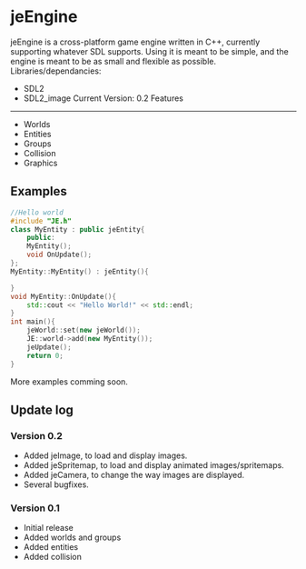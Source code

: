 jeEngine
========
jeEngine is a cross-platform game engine written in C++, currently supporting whatever SDL supports.
Using it is meant to be simple, and the engine is meant to be as small and flexible as possible.
Libraries/dependancies:
- SDL2
- SDL2_image
Current Version: 0.2
Features
--------
- Worlds
- Entities
- Groups
- Collision
- Graphics

Examples
--------
```C++
//Hello world
#include "JE.h"
class MyEntity : public jeEntity{
	public:
	MyEntity();
	void OnUpdate();
};
MyEntity::MyEntity() : jeEntity(){

}
void MyEntity::OnUpdate(){
	std::cout << "Hello World!" << std::endl;
}
int main(){
	jeWorld::set(new jeWorld());
	JE::world->add(new MyEntity());
	jeUpdate();
	return 0;
}
```

More examples comming soon.

Update log
--------
### Version 0.2 ###
- Added jeImage, to load and display images.
- Added jeSpritemap, to load and display animated images/spritemaps.
- Added jeCamera, to change the way images are displayed.
- Several bugfixes.

### Version 0.1 ###
- Initial release
- Added worlds and groups
- Added entities
- Added collision


